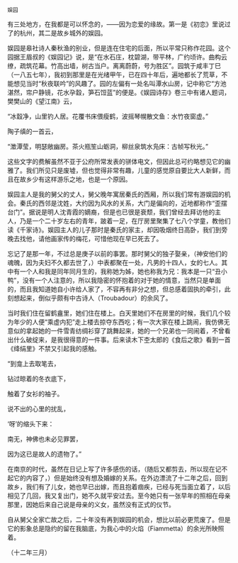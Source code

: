     娱园 

   有三处地方，在我都是可以怀念的，——因为恋爱的缘故。第一是《初恋》里说过了的杭州，其二是故乡城外的娱园。

   娱园是皋社诗人秦秋渔的别业，但是连在住宅的后面，所以平常只称作花园。这个园据王眉叔的《娱园记》说，是“在水石庄，枕碧湖，带平林，广约顷许。曲构云缭，疏筑花幕。竹高出墙，树古当户。离离蔚蔚，号为胜区”。园筑于咸丰丁巳（一八五七年），我初到那里是在光绪甲午，已在四十年后，遍地都长了荒草，不能想见当时“秋夜联吟”的风趣了。园的左偏有一处名叫潭水山房，记中称它“方池湛然，帘户静镜，花水孕縠，笋石饾蓝”的便是。《娱园诗存》卷三中有诸人题词，樊樊山的《望江南》云，

   “冰縠净，山里钓人居。花覆书床偎瘦鹤，波摇琴幌散文鱼：水竹夜窗虚。”

   陶子缜的一首云，

   “澂潭莹，明瑟敞幽房。茶火瓶笙山蛎洞，柳丝泉筑水凫床：古帧写秋光。”

   这些文字的费解虽然不亚于公府所常发表的骈体电文，但因此总可约略想见它的幽雅了。我们所见只是废墟，但也觉得非常有趣，儿童的感觉原自要比大人新鲜，而且在故乡少有这样游乐之地，也是一个原因。

   娱园主人是我的舅父的丈人，舅父晚年寓居秦氏的西厢，所以我们常有游娱园的机会。秦氏的西邻是沈姓，大约因为风水的关系，大门是偏向的，近地都称作“歪摆台门”。据说是明人沈青霞的嫡裔，但是也已很是衰颓，我们曾经去拜访他的主人，乃是一个二十岁左右的青年，跛着一足，在厅房里聚集了七八个学童，教他们读《千家诗》。娱园主人的儿子那时是秦氏的家主，却因吸烟终日高卧，我们到旁晚去找他，请他画家传的梅花，可惜他现在早已死去了。

   忘记了是那一年，不过总是庚子以前的事罢。那时舅父的独子娶亲，（神安他们的魂魄，因为夫妇不久都去世了，）中表都聚在一处，凡男的十四人，女的七人。其中有一个人和我是同年同月生的，我称她为姊，她也称我为兄：我本是一只“丑小鸭”，没有一个人注意的，所以我隐密的怀抱着的对于她的情意，当然只是单面的，而且我知道她自小许给人家了，不容再有非分之想，但总感着固执的牵引，此刻想起来，倒似乎颇有中古诗人（Troubadour）的余风了。

   当时我们住在留鹤盦里，她们住在楼上。白天里她们不在房里的时候，我们几个较为年少的人便“乘虚内犯”走上楼去掠夺东西吃；有一次大家在楼上跳闹，我仿佛无意似的拿起她的一件雪青纺绸衫穿了跳舞起来，她的一个兄弟也一同闹着，不曾看出什么破绽来，是我很得意的一件事。后来读木下杢太郎的《食后之歌》看到一首《绛绢里》不禁又引起我的感触。

   “到龛上去取笔去，

   钻过晾着的冬衣底下，

   触着了女衫的袖子。

   说不出的心里的扰乱，

   ‘呀’的缩头下来：

   南无，神佛也未必见罪罢，

   因为这已是故人的遗物了。”

   在南京的时代，虽然在日记上写了许多感伤的话，（随后又都剪去，所以现在记不起它的内容了，）但是始终没有想及婚嫁的关系。在外边漂流了十二年之后，回到故乡，我们有了儿女，她也早已出嫁，而且抱着痼疾，已经与死当面立着了，以后相见了几回，我又复出门，她不久就平安过去。至今她只有一张早年的照相在母亲那里，因她后来自己说是母亲的义女，虽然没有正式的仪节。

   自从舅父全家亡故之后，二十年没有再到娱园的机会，想比以前必更荒废了。但是它的影象总是隐约的留在我脑底，为我心中的火焰（Fiammetta）的余光所映照着。

   （十二年三月）

